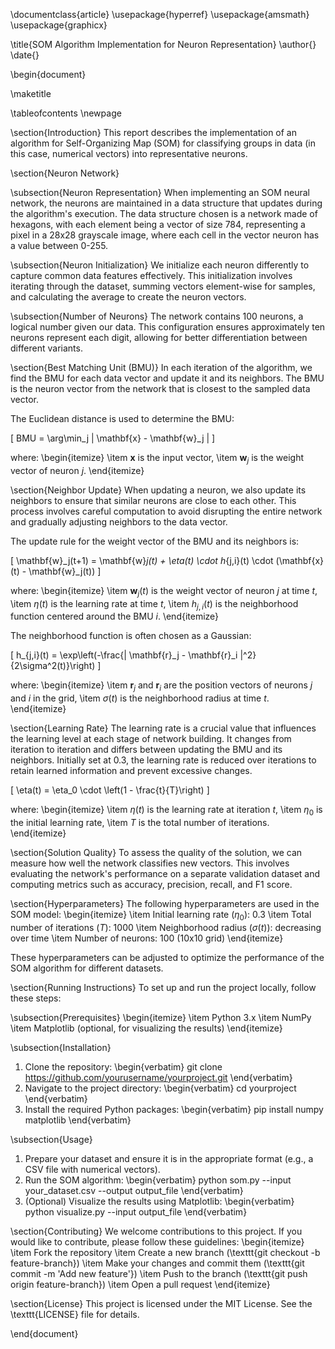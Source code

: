 \documentclass{article}
\usepackage{hyperref}
\usepackage{amsmath}
\usepackage{graphicx}

\title{SOM Algorithm Implementation for Neuron Representation}
\author{}
\date{}

\begin{document}

\maketitle

\tableofcontents
\newpage

\section{Introduction}
This report describes the implementation of an algorithm for Self-Organizing Map (SOM) for classifying groups in data (in this case, numerical vectors) into representative neurons.

\section{Neuron Network}

\subsection{Neuron Representation}
When implementing an SOM neural network, the neurons are maintained in a data structure that updates during the algorithm's execution. The data structure chosen is a network made of hexagons, with each element being a vector of size 784, representing a pixel in a 28x28 grayscale image, where each cell in the vector neuron has a value between 0-255.

\subsection{Neuron Initialization}
We initialize each neuron differently to capture common data features effectively. This initialization involves iterating through the dataset, summing vectors element-wise for samples, and calculating the average to create the neuron vectors.

\subsection{Number of Neurons}
The network contains 100 neurons, a logical number given our data. This configuration ensures approximately ten neurons represent each digit, allowing for better differentiation between different variants.

\section{Best Matching Unit (BMU)}
In each iteration of the algorithm, we find the BMU for each data vector and update it and its neighbors. The BMU is the neuron vector from the network that is closest to the sampled data vector.

The Euclidean distance is used to determine the BMU:

\[
BMU = \arg\min_j \| \mathbf{x} - \mathbf{w}_j \|
\]

where:
\begin{itemize}
    \item $\mathbf{x}$ is the input vector,
    \item $\mathbf{w}_j$ is the weight vector of neuron $j$.
\end{itemize}

\section{Neighbor Update}
When updating a neuron, we also update its neighbors to ensure that similar neurons are close to each other. This process involves careful computation to avoid disrupting the entire network and gradually adjusting neighbors to the data vector.

The update rule for the weight vector of the BMU and its neighbors is:

\[
\mathbf{w}_j(t+1) = \mathbf{w}_j(t) + \eta(t) \cdot h_{j,i}(t) \cdot (\mathbf{x}(t) - \mathbf{w}_j(t))
\]

where:
\begin{itemize}
    \item $\mathbf{w}_j(t)$ is the weight vector of neuron $j$ at time $t$,
    \item $\eta(t)$ is the learning rate at time $t$,
    \item $h_{j,i}(t)$ is the neighborhood function centered around the BMU $i$.
\end{itemize}

The neighborhood function is often chosen as a Gaussian:

\[
h_{j,i}(t) = \exp\left(-\frac{\| \mathbf{r}_j - \mathbf{r}_i \|^2}{2\sigma^2(t)}\right)
\]

where:
\begin{itemize}
    \item $\mathbf{r}_j$ and $\mathbf{r}_i$ are the position vectors of neurons $j$ and $i$ in the grid,
    \item $\sigma(t)$ is the neighborhood radius at time $t$.
\end{itemize}

\section{Learning Rate}
The learning rate is a crucial value that influences the learning level at each stage of network building. It changes from iteration to iteration and differs between updating the BMU and its neighbors. Initially set at 0.3, the learning rate is reduced over iterations to retain learned information and prevent excessive changes.

\[
\eta(t) = \eta_0 \cdot \left(1 - \frac{t}{T}\right)
\]

where:
\begin{itemize}
    \item $\eta(t)$ is the learning rate at iteration $t$,
    \item $\eta_0$ is the initial learning rate,
    \item $T$ is the total number of iterations.
\end{itemize}

\section{Solution Quality}
To assess the quality of the solution, we can measure how well the network classifies new vectors. This involves evaluating the network's performance on a separate validation dataset and computing metrics such as accuracy, precision, recall, and F1 score.

\section{Hyperparameters}
The following hyperparameters are used in the SOM model:
\begin{itemize}
    \item Initial learning rate ($\eta_0$): 0.3
    \item Total number of iterations ($T$): 1000
    \item Neighborhood radius ($\sigma(t)$): decreasing over time
    \item Number of neurons: 100 (10x10 grid)
\end{itemize}

These hyperparameters can be adjusted to optimize the performance of the SOM algorithm for different datasets.

\section{Running Instructions}
To set up and run the project locally, follow these steps:

\subsection{Prerequisites}
\begin{itemize}
    \item Python 3.x
    \item NumPy
    \item Matplotlib (optional, for visualizing the results)
\end{itemize}

\subsection{Installation}
1. Clone the repository:
\begin{verbatim}
git clone https://github.com/yourusername/yourproject.git
\end{verbatim}
2. Navigate to the project directory:
\begin{verbatim}
cd yourproject
\end{verbatim}
3. Install the required Python packages:
\begin{verbatim}
pip install numpy matplotlib
\end{verbatim}

\subsection{Usage}
1. Prepare your dataset and ensure it is in the appropriate format (e.g., a CSV file with numerical vectors).
2. Run the SOM algorithm:
\begin{verbatim}
python som.py --input your_dataset.csv --output output_file
\end{verbatim}
3. (Optional) Visualize the results using Matplotlib:
\begin{verbatim}
python visualize.py --input output_file
\end{verbatim}

\section{Contributing}
We welcome contributions to this project. If you would like to contribute, please follow these guidelines:
\begin{itemize}
    \item Fork the repository
    \item Create a new branch (\texttt{git checkout -b feature-branch})
    \item Make your changes and commit them (\texttt{git commit -m 'Add new feature'})
    \item Push to the branch (\texttt{git push origin feature-branch})
    \item Open a pull request
\end{itemize}

\section{License}
This project is licensed under the MIT License. See the \texttt{LICENSE} file for details.

\end{document}
